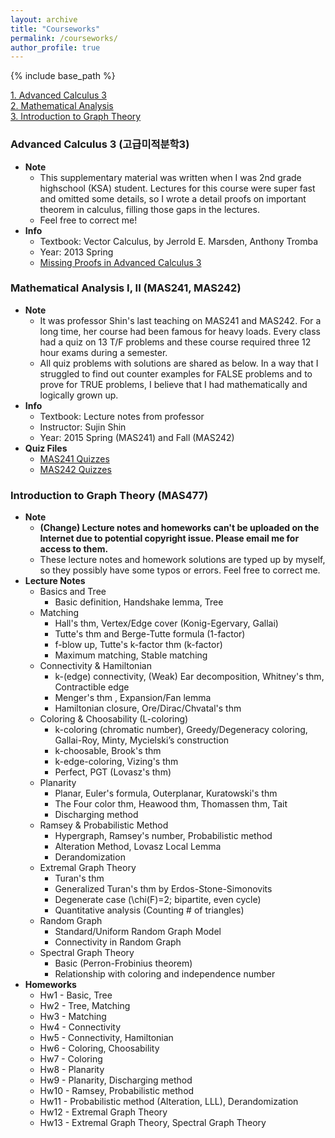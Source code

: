 ```yaml
---
layout: archive
title: "Courseworks"
permalink: /courseworks/
author_profile: true
---
```


{% include base_path %}

[1. Advanced Calculus 3](#advanced-calculus-3-(고급미적분학3))  
[2. Mathematical Analysis](#mathematical-analysis-i,-ii-(mas241,-mas242))  
[3. Introduction to Graph Theory](#introduction-to-graph-theory-(mas477))



### Advanced Calculus 3 (고급미적분학3)
* __Note__
	* This supplementary material was written when I was 2nd grade highschool (KSA) student. Lectures for this course were super fast and omitted some details, so I wrote a detail proofs on important theorem in calculus, filling those gaps in the lectures.
	* Feel free to correct me!
* __Info__
	* Textbook: Vector Calculus, by Jerrold E. Marsden, Anthony Tromba
	* Year: 2013 Spring  
	* [Missing Proofs in Advanced Calculus 3](https://drive.google.com/open?id=0B6xP1i3eFA8EWW9EeUxIaENOYWM)



### Mathematical Analysis I, II (MAS241, MAS242)
* __Note__
	* It was professor Shin's last teaching on MAS241 and MAS242. For a long time, her course had been famous for heavy loads. Every class had a quiz on 13 T/F problems and these course required three 12 hour exams during a semester.
	* All quiz problems with solutions are shared as below. In a way that I struggled to find out counter examples for FALSE problems and to prove for TRUE problems, I believe that I had mathematically and logically grown up.
* __Info__
	* Textbook: Lecture notes from professor
	* Instructor: Sujin Shin
	* Year: 2015 Spring (MAS241) and Fall (MAS242)
* __Quiz Files__
	* [MAS241 Quizzes](https://drive.google.com/open?id=1H2agkjCyzAImnoluNovdxrOkCA0ncLqO)
	* [MAS242 Quizzes](https://drive.google.com/open?id=1lGLGbAUIHCcNNQQkWO0L8L3tPpvNNlVD)



### Introduction to Graph Theory (MAS477)
* __Note__
	* __(Change) Lecture notes and homeworks can't be uploaded on the Internet due to potential copyright issue. Please email me for access to them.__
	* These lecture notes and homework solutions are typed up by myself, so they possibly have some typos or errors. Feel free to correct me.
* __Lecture Notes__
	* Basics and Tree
		* Basic definition, Handshake lemma, Tree
	* Matching
		* Hall's thm, Vertex/Edge cover (Konig-Egervary, Gallai)
		* Tutte's thm and Berge-Tutte formula (1-factor)
		* f-blow up, Tutte's k-factor thm (k-factor)
		* Maximum matching, Stable matching
	* Connectivity & Hamiltonian
		* k-(edge) connectivity, (Weak) Ear decomposition, Whitney's thm, Contractible edge
		* Menger's thm , Expansion/Fan lemma
		* Hamiltonian closure, Ore/Dirac/Chvatal's thm
	* Coloring & Choosability (L-coloring)
		* k-coloring (chromatic number), Greedy/Degeneracy coloring, Gallai-Roy, Minty, Mycielski’s construction
		* k-choosable, Brook's thm
		* k-edge-coloring, Vizing's thm
		* Perfect, PGT (Lovasz's thm)
	* Planarity
		* Planar, Euler's formula, Outerplanar, Kuratowski's thm
		* The Four color thm, Heawood thm, Thomassen thm, Tait
		* Discharging method
	* Ramsey & Probabilistic Method
		* Hypergraph, Ramsey's number, Probabilistic method
		* Alteration Method, Lovasz Local Lemma
		* Derandomization
	* Extremal Graph Theory
		* Turan's thm
		* Generalized Turan's thm by Erdos-Stone-Simonovits
		* Degenerate case (\chi(F)=2; bipartite, even cycle)
		* Quantitative analysis (Counting # of triangles)
	* Random Graph
		* Standard/Uniform Random Graph Model
		* Connectivity in Random Graph
	* Spectral Graph Theory
		* Basic (Perron-Frobinius theorem)
		* Relationship with coloring and independence number
* __Homeworks__
	* Hw1 - Basic, Tree
	* Hw2 - Tree, Matching
	* Hw3 - Matching
	* Hw4 - Connectivity
	* Hw5 - Connectivity, Hamiltonian
	* Hw6 - Coloring, Choosability
	* Hw7 - Coloring
	* Hw8 - Planarity
	* Hw9 - Planarity, Discharging method
	* Hw10 - Ramsey, Probabilistic method
	* Hw11 - Probabilistic method (Alteration, LLL), Derandomization
	* Hw12 - Extremal Graph Theory
	* Hw13 - Extremal Graph Theory, Spectral Graph Theory








